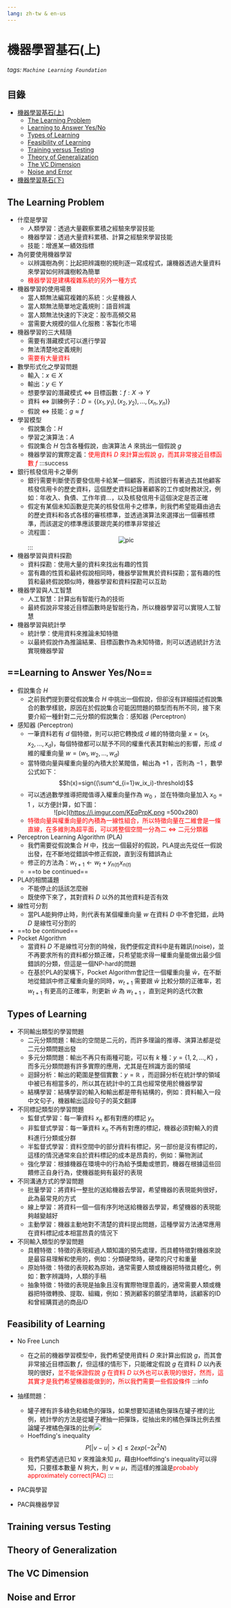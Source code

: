 ```yaml
---
lang: zh-tw & en-us
---
```


# 機器學習基石(上)
###### tags: `Machine Learning Foundation`

## 目錄
- [機器學習基石(上)]()
    - [The Learning Problem](#The-Learning-Problem)
    - [Learning to Answer Yes/No](#Learning-to-Answer-Yes/No)
    - [Types of Learning](#Types-of-Learning)
    - [Feasibility of Learning](#Feasibility-of-Learning)
    - [Training versus Testing](#Training-versus-Testing)
    - [Theory of Generalization](#Theory-of-Generalization)
    - [The VC Dimension](#The-VC-Dimension)
    - [Noise and Error](#Noise-and-Error)
- [機器學習基石(下)](/n60tb-rARAG7AENmHa4rVA)


## The Learning Problem
- 什麼是學習
    - 人類學習：透過大量觀察累積之經驗來學習技能
    - 機器學習：透過大量資料累積、計算之經驗來學習技能
    - 技能：增進某一績效指標
- 為何要使用機器學習
    - 以辨識樹為例：比起把辨識樹的規則逐一寫成程式，讓機器透過大量資料來學習如何辨識樹較為簡單
    - <font color='#f00'>機器學習是建構複雜系統的另外一種方式</font>
- 機器學習的使用場景
    - 當人類無法編寫複雜的系統：火星機器人
    - 當人類無法簡單地定義規則：語音辨識
    - 當人類無法快速的下決定：股市高頻交易
    - 當需要大規模的個人化服務：客製化市場
- 機器學習的三大精隨
    - 需要有潛藏模式可以進行學習
    - 無法清楚地定義規則
    - <font color='#f00'>需要有大量資料</font>
- 數學形式化之學習問題
    - 輸入：$x\in X$
    - 輸出：$y\in Y$
    - 想要學習的潛藏模式 $\Leftrightarrow$ 目標函數：$f:X\to Y$
    - 資料 $\Leftrightarrow$ 訓練例子：$D=\lbrace (x_1,y_1), (x_2,y_2), ...,(x_n,y_n)\rbrace$
    - 假說 $\Leftrightarrow$ 技能：$g\approx f$
- 學習模型
    - 假說集合：$H$
    - 學習之演算法：$A$
    - 假說集合 $H$ 包含各種假說，由演算法 $A$ 來挑出一個假說 $g$
    - 機器學習的實際定義：<font color="#f00">使用資料 $D$ 來計算出假說 $g$，而其非常接近目標函數 $f$</font>
:::success
- 銀行核發信用卡之舉例
    - 銀行需要判斷使否要發信用卡給某一個顧客，而該銀行有著過去其他顧客核發信用卡的歷史資料，這個歷史資料記錄著顧客的工作或財務狀況，例如：年收入、負債、工作年資...，以及核發信用卡這個決定是否正確
    - 假定有某個未知函數是完美的核發信用卡之標準，則我們希望能藉由過去的歷史資料和各式各樣的審核標準，並透過演算法來選擇出一個審核標準，而該選定的標準應該要跟完美的標準非常接近
    - 流程圖：<center>![pic](https://i.imgur.com/kYMV3U2.png)</center>
:::
- 機器學習與資料探勘
    - 資料探勘：使用大量的資料來找出有趣的性質
    - 當有趣的性質和最終假說相同時，機器學習無異於資料探勘；當有趣的性質和最終假說類似時，機器學習和資料探勘可以互助
- 機器學習與人工智慧
    - 人工智慧：計算出有智能行為的技術
    - 最終假說非常接近目標函數時是智能行為，所以機器學習可以實現人工智慧
- 機器學習與統計學
    - 統計學：使用資料來推論未知特徵
    - 以最終假說作為推論結果、目標函數作為未知特徵，則可以透過統計方法實現機器學習

## ==Learning to Answer Yes/No==
- 假說集合 $H$
    - 之前我們提到要從假說集合 $H$ 中挑出一個假說，但卻沒有詳細描述假說集合的數學樣貌，原因在於假說集合可能因問題的類型而有所不同，接下來要介紹一種針對二元分類的假說集合：感知器 (Perceptron)
- 感知器 (Perceptron)
    - 一筆資料若有 $d$ 個特徵，則可以把它轉換成 $d$ 維的特徵向量 $x=(x_1, x_2, ..., x_d)$，每個特徵都可以賦予不同的權重代表其對輸出的影響，形成 $d$ 維的權重向量 $w=(w_1, w_2, ..., w_d)$
    - 當特徵向量與權重向量的內積大於某閥值，輸出為 $+1$ ，否則為 $-1$ ，數學公式如下：$$h(x)=sign((\sum^d_{i=1}w_ix_i)-threshold)$$
    - 可以透過數學推導把閥值導入權重向量作為 $w_0$ ，並在特徵向量加入 $x_0=1$ ，以方便計算，如下圖：<center>![pic](https://i.imgur.com/KEqPrpK.png =500x280)</center>
    - <font color="#f00">特徵向量與權重向量的內積為一線性組合，所以特徵向量在二維會是一條直線，在多維則為超平面，可以將整個空間一分為二 $\Leftrightarrow$ 二元分類器</font>
- Perceptron Learning Algorithm (PLA)
    - 我們需要從假說集合 $H$ 中，找出一個最好的假說，PLA提出先從任一假說出發，在不斷地從錯誤中修正假說，直到沒有錯誤為止
    - 修正的方法為：$w_{t+1}\gets w_t+y_{n(t)}x_{n(t)}$
    - ==to be continued==
- PLA的相關議題
    - 不能停止的話該怎麼辦
    - 既使停下來了，其對資料 $D$ 以外的其他資料是否有效
- 線性可分割
    - 當PLA能夠停止時，則代表有某個權重向量 $w$ 在資料 $D$ 中不會犯錯，此時 $D$ 是線性可分割的
- ==to be continued==
- Pocket Algorithm
    - 當資料 $D$ 不是線性可分割的時候，我們便假定資料中是有雜訊(noise)，並不再要求所有的資料都分類正確，只希望能求得一權重向量能做出最少個錯誤的分類，但這是一個NP-hard的問題
    - 在基於PLA的架構下，Pocket Algorithm會記住一個權重向量 $\hat{w}$，在不斷地從錯誤中修正權重向量的同時，$w_{t+1}$ 需要跟 $\hat{w}$ 比較分類的正確率，若 $w_{t+1}$ 有更高的正確率，則更新 $\hat{w}$ 為 $w_{t+1}$ ，直到足夠的迭代次數

## Types of Learning
- 不同輸出類型的學習問題
    - 二元分類問題：輸出的空間是二元的，而許多理論的推導、演算法都是從二元分類問題出發
    - 多元分類問題：輸出不再只有兩種可能，可以有 $k$ 種：$y=\lbrace 1, 2, ..., K\rbrace$ ，而多元分類問題有許多實際的應用，尤其是在辨識方面的領域
    - 迴歸分析：輸出的範圍是整個實數：$y=\mathbb{R}$ ，而迴歸分析在統計學的領域中被已有相當多的，所以其在統計中的工具也經常使用於機器學習
    - 結構學習：結構學習的輸入和輸出都是帶有結構的，例如：資料輸入一段中文句子，機器輸出這段句子的英文翻譯
- 不同標記類型的學習問題
    - 監督式學習：每一筆資料 $x_n$ 都有對應的標記 $y_n$
    - 非監督式學習：每一筆資料 $x_n$ 不再有對應的標記，機器必須對輸入的資料進行分類或分群
    - 半監督式學習：資料空間中的部分資料有標記，另一部份是沒有標記的，這樣的情況通常來自於資料標記的成本是昂貴的，例如：藥物測試
    - 強化學習：根據機器在環境中的行為給予獎勵或懲罰，機器在根據這些回饋修正自身行為，使機器能夠有最好的表現
- 不同溝通方式的學習問題
    - 批量學習：將資料一整批的送給機器去學習，希望機器的表現能夠很好，此為最常見的方式
    - 線上學習：將資料一個一個有序列地送給機器去學習，希望機器的表現能夠越變越好
    - 主動學習：機器主動地對不清楚的資料提出問題，這種學習方法通常應用在資料標記成本相當昂貴的情況下
- 不同輸入類型的學習問題
    - 具體特徵：特徵的表現經過人類知識的預先處理，而具體特徵對機器來說是最容易理解和使用的，例如：分類硬幣時，硬幣的尺寸和重量
    - 原始特徵：特徵的表現較為原始，通常需要人類或機器把特徵具體化，例如：數字辨識時，人類的手稿
    - 抽象特徵：特徵的表現是抽象且沒有實際物理意義的，通常需要人類或機器把特徵轉換、提取、組織，例如：預測顧客的願望清單時，該顧客的ID和曾經購買過的商品ID

## Feasibility of Learning
- No Free Lunch
    - 在之前的機器學習模型中，我們希望使用資料 $D$ 來計算出假說 $g$，而其會非常接近目標函數 $f$，但這樣的情形下，只能確定假說 $g$ 在資料 $D$ 以內表現的很好，<font color="#f00">並不能保證假說 $g$ 在資料 $D$ 以外也可以表現的很好，然而，這其實才是我們希望機器能做到的，所以我們需要一些假設條件</font>
:::info
- 抽樣問題：
    - 罐子裡有許多綠色和橘色的彈珠，如果想要知道橘色彈珠在罐子裡的比例，統計學的方法是從罐子裡抽一把彈珠，從抽出來的橘色彈珠比例去推論罐子裡橘色彈珠的比例![](https://i.imgur.com/c1MyX6s.png)
    - Hoeffding's inequality $$P[|v-u|>\epsilon]\leq2exp(-2\epsilon ^2N)$$
    - 我們希望透過已知 $\nu$ 來推論未知 $\mu$，藉由Hoeffding's inequality可以得知，只要樣本數量 $N$ 夠大，則 $\nu\approx\mu$，而這樣的推論是<font color="#f00">probably approximately correct(PAC)</font>
:::
- PAC與學習

- PAC與機器學習

## Training versus Testing
## Theory of Generalization
## The VC Dimension
## Noise and Error